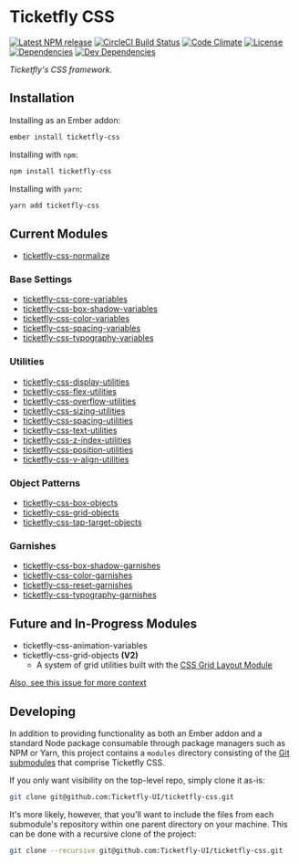 # Ticketfly CSS

[![Latest NPM release][npm-badge]][npm-badge-url]
[![CircleCI Build Status][circle-badge]][circle-badge-url]
[![Code Climate][codeclimate-badge]][codeclimate-badge-url]
[![License][license-badge]][license-badge-url]
[![Dependencies][dependencies-badge]][dependencies-badge-url]
[![Dev Dependencies][devDependencies-badge]][devDependencies-badge-url]


_Ticketfly's CSS framework._


## Installation

Installing as an Ember addon:

```bash
ember install ticketfly-css

```
Installing with `npm`:

```bash
npm install ticketfly-css
```

Installing with `yarn`:

```bash
yarn add ticketfly-css
```

## Current Modules

- [ticketfly-css-normalize](https://github.com/Ticketfly-UI/ticketfly-css-normalize)

### Base Settings

- [ticketfly-css-core-variables](https://github.com/Ticketfly-UI/ticketfly-css-core-variables)
- [ticketfly-css-box-shadow-variables](https://github.com/Ticketfly-UI/ticketfly-css-box-shadow-variables)
- [ticketfly-css-color-variables](https://github.com/Ticketfly-UI/ticketfly-css-color-variables)
- [ticketfly-css-spacing-variables](https://github.com/Ticketfly-UI/ticketfly-css-spacing-variables)
- [ticketfly-css-typography-variables](https://github.com/Ticketfly-UI/ticketfly-css-typography-variables)

### Utilities

- [ticketfly-css-display-utilities](https://github.com/Ticketfly-UI/ticketfly-css-display-utilities)
- [ticketfly-css-flex-utilities](https://github.com/Ticketfly-UI/ticketfly-css-flex-utilities)
- [ticketfly-css-overflow-utilities](https://github.com/Ticketfly-UI/ticketfly-css-overflow-utilities)
- [ticketfly-css-sizing-utilities](https://github.com/Ticketfly-UI/ticketfly-css-sizing-utilities)
- [ticketfly-css-spacing-utilities](https://github.com/Ticketfly-UI/ticketfly-css-spacing-utilities)
- [ticketfly-css-text-utilities](https://github.com/Ticketfly-UI/ticketfly-css-text-utilities)
- [ticketfly-css-z-index-utilities](https://github.com/Ticketfly-UI/ticketfly-css-z-index-utilities)
- [ticketfly-css-position-utilities](https://github.com/Ticketfly-UI/ticketfly-css-position-utilities)
- [ticketfly-css-v-align-utilities](https://github.com/Ticketfly-UI/ticketfly-css-v-align-utilities)


### Object Patterns

- [ticketfly-css-box-objects](https://github.com/Ticketfly-UI/ticketfly-css-box-objects)
- [ticketfly-css-grid-objects](https://github.com/Ticketfly-UI/ticketfly-css-grid-objects)
- [ticketfly-css-tap-target-objects](https://github.com/Ticketfly-UI/ticketfly-css-tap-target-objects)


### Garnishes

- [ticketfly-css-box-shadow-garnishes](https://github.com/Ticketfly-UI/ticketfly-css-box-shadow-garnishes)
- [ticketfly-css-color-garnishes](https://github.com/Ticketfly-UI/ticketfly-css-color-garnishes)
- [ticketfly-css-reset-garnishes](https://github.com/Ticketfly-UI/ticketfly-css-reset-garnishes)
- [ticketfly-css-typography-garnishes](https://github.com/Ticketfly-UI/ticketfly-css-typography-garnishes)


## Future and In-Progress Modules

- ticketfly-css-animation-variables
- ticketfly-css-grid-objects **(V2)**
  + A system of grid utilities built with the [CSS Grid Layout Module](https://www.w3.org/TR/css-grid-1/)

[Also, see this issue for more context](https://github.com/Ticketfly-UI/ticketfly-css/issues/1)

## Developing

In addition to providing functionality as both an Ember addon and a standard Node package
consumable through package managers such as NPM or Yarn, this project contains a `modules`
directory consisting of the [Git submodules](https://git-scm.com/book/en/v2/Git-Tools-Submodules)
that comprise Ticketfly CSS.

If you only want visibility on the top-level repo, simply clone it as-is:

```bash
git clone git@github.com:Ticketfly-UI/ticketfly-css.git
```

It's more likely, however, that you'll want to include the
files from each submodule's repository within one parent
directory on your machine. This can be done with a recursive clone
of the project:

```bash
git clone --recursive git@github.com:Ticketfly-UI/ticketfly-css.git
```


[npm-badge]: https://img.shields.io/npm/v/ticketfly-css.svg
[npm-badge-url]: https://www.npmjs.com/package/ticketfly-css
[circle-badge]: https://circleci.com/gh/Ticketfly-UI/ticketfly-css/tree/master.svg?style=svg&circle-token={{CIRCLE_TOKEN}}
[circle-badge-url]: https://circleci.com/gh/Ticketfly-UI/ticketfly-css/tree/master
[codeclimate-badge]: https://img.shields.io/codeclimate/github/Ticketfly-UI/ticketfly-css.svg
[codeclimate-badge-url]: https://codeclimate.com/github/Ticketfly-UI/ticketfly-css
[license-badge]: https://img.shields.io/npm/l/ticketfly-css.svg
[license-badge-url]: LICENSE
[dependencies-badge]: https://img.shields.io/david/Ticketfly-UI/ticketfly-css.svg
[dependencies-badge-url]: https://david-dm.org/Ticketfly-UI/ticketfly-css
[devDependencies-badge]: https://img.shields.io/david/dev/Ticketfly-UI/ticketfly-css.svg
[devDependencies-badge-url]: https://david-dm.org/Ticketfly-UI/ticketfly-css#info=devDependencies
